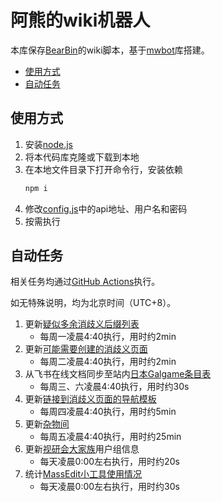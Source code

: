 # 阿熊的wiki机器人

本库保存[BearBin](https://zh.moegirl.org.cn/User:BearBin)的wiki脚本，基于[mwbot](https://github.com/gesinn-it-pub/mwbot)库搭建。

- [使用方式](#使用方式)
- [自动任务](#自动任务)

## 使用方式

1. 安装[node.js](https://nodejs.org)
2. 将本代码库克隆或下载到本地
3. 在本地文件目录下打开命令行，安装依赖
    ```bash
    npm i
    ```
4. 修改[config.js](./config/config.js)中的api地址、用户名和密码
5. 按需执行

## 自动任务

相关任务均通过[GitHub Actions](https://github.com/BearBin1215/WikiBot/actions)执行。

如无特殊说明，均为北京时间（UTC+8）。

1. 更新[疑似多余消歧义后缀列表](https://zh.moegirl.org.cn/_?curid=571484)
    - 每周一凌晨4:40执行，用时约2min
2. 更新[可能需要创建的消歧义页面](https://zh.moegirl.org.cn/_?curid=571693)
    - 每周二凌晨4:40执行，用时约2min
3. 从飞书在线文档同步至站内[日本Galgame条目表](https://zh.moegirl.org.cn/_?curid=544226)
    - 每周三、六凌晨4:40执行，用时约30s
4. 更新[链接到消歧义页面的导航模板](https://zh.moegirl.org.cn/_?curid=573554)
    - 每周四凌晨4:40执行，用时约5min
5. 更新[杂物间](https://zh.moegirl.org.cn/_?curid=555305)
    - 每周五凌晨4:40执行，用时约25min
6. 更新[视研会大家族](https://zh.moegirl.org.cn/_?curid=506405)用户组信息
    - 每天凌晨0:00左右执行，用时约20s
7. 统计[MassEdit小工具使用情况](https://zh.moegirl.org.cn/_?curid=574660)
    - 每天凌晨0:00左右执行，用时约30s